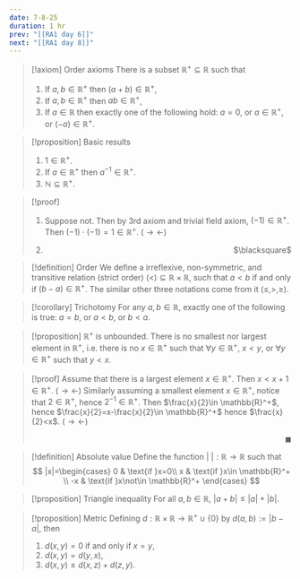 ```yaml
---
date: 7-8-25
duration: 1 hr
prev: "[[RA1 day 6]]"
next: "[[RA1 day 8]]"
---
```

>[!axiom] Order axioms
> There is a subset $\mathbb{R}^+\subseteq \mathbb{R}$ such that 
> 1. If $a,b\in \mathbb{R}^+$ then $(a+b)\in \mathbb{R}^+$,
> 2. If $a,b\in \mathbb{R}^+$ then $ab\in \mathbb{R}^+$,
> 3. If $a\in \mathbb{R}$ then exactly one of the following hold: $a=0$, or $a\in \mathbb{R}^+$, or $(-a)\in \mathbb{R}^+$.


>[!proposition] Basic results
> 1. $1\in \mathbb{R}^+$.
> 2. If $a\in \mathbb{R}^+$ then $a^{-1}\in \mathbb{R}^+$.
> 3. $\mathbb{N}\subseteq \mathbb{R}^+$.

>[!proof] 
>1. Suppose not. Then by 3rd axiom and trivial field axiom, $(-1)\in \mathbb{R}^+$. Then $(-1)\cdot(-1)=1\in \mathbb{R}^+$. ($\rightarrow\leftarrow$)
>2. <p align="Right">$\blacksquare$</p>

>[!definition] Order
> We define a irreflexive, non-symmetric, and transitive relation (strict order) $(<)\subseteq \mathbb{R}\times \mathbb{R}$, such that $a<b$ if and only if $(b-a)\in \mathbb{R}^+$. The similar other three notations come from it $(≤,>,≥)$.

>[!corollary] Trichotomy
>For any $a,b\in \mathbb{R}$, exactly one of the following is true: $a=b$, or $a<b$, or $b<a$.

>[!proposition] $\mathbb{R}^+$ is unbounded.
> There is no smallest nor largest element in $\mathbb{R}^+$, i.e. there is no $x\in \mathbb{R}^+$ such that $\forall y\in \mathbb{R}^+,\ x<y$, or $\forall y\in \mathbb{R}^+$ such that $y<x$.

>[!proof] 
>Assume that there is a largest element $x\in \mathbb{R}^+$. Then $x<x+1\in \mathbb{R}^+$. ($\rightarrow\leftarrow$)
>Similarly assuming a smallest element $x\in \mathbb{R}^+$, notice that $2\in \mathbb{R}^+$, hence $2^{-1}\in \mathbb{R}^+$. Then $\frac{x}{2}\in \mathbb{R}^+$, hence $\frac{x}{2}=x-\frac{x}{2}\in \mathbb{R}^+$ hence $\frac{x}{2}<x$. ($\rightarrow\leftarrow$) <p align="Right">$\blacksquare$</p>

>[!definition] Absolute value
> Define the function $|\ |:\mathbb{R}\to \mathbb{R}$ such that $$  |x|=\begin{cases}
0 & \text{if }x=0\\ x & \text{if }x\in \mathbb{R}^+ \\ -x & \text{if }x\not\in \mathbb{R}^+
\end{cases}  $$

>[!proposition] Triangle inequality
> For all $a,b\in \mathbb{R}$, $|a+b|≤|a|+|b|$.

>[!proposition] Metric
> Defining $d:\mathbb{R}\times \mathbb{R}\to \mathbb{R}^+\cup \{ 0 \}$ by $d(a,b):=|b-a|$, then 
> 1. $d(x,y)=0$ if and only if $x=y$,
> 2. $d(x,y)=d(y,x)$,
> 3. $d(x,y)≤d(x,z)+d(z,y)$.